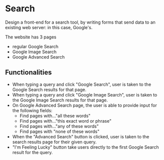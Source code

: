 # Search

Design a front-end for a search tool, by writing forms that send data to an existing web server: in this case, Google's.

The website has 3 pages
* regular Google Search
* Google Image Search
* Google Advanced Search

## Functionalities
* When typing a query and click "Google Search", user is taken to the Google Search results for that page.
* When typing a query and click "Google Image Search", user is taken to the Google Image Search results for that page.
* On Google Advanced Search page, the user is able to provide input for the following fields:
  * Find pages with..."all these words"
  * Find pages with..."this exact word or phrase"
  * Find pages with..."any of these words"
  * Find pages with "none of these words"
* When the "Advanced Search" button is clicked, user is taken to the search results page for their given query.
* "I'm Feeling Lucky" button take users directly to the first Google Search result for the query.


